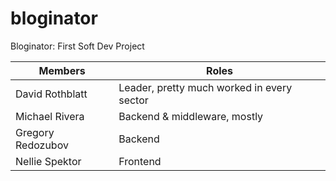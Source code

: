 # bloginator
Bloginator: First Soft Dev Project

|Members|Roles|
|-------|-----|
|David Rothblatt|Leader, pretty much worked in every sector|
|Michael Rivera|Backend & middleware, mostly|
|Gregory Redozubov|Backend|
|Nellie Spektor|Frontend|
